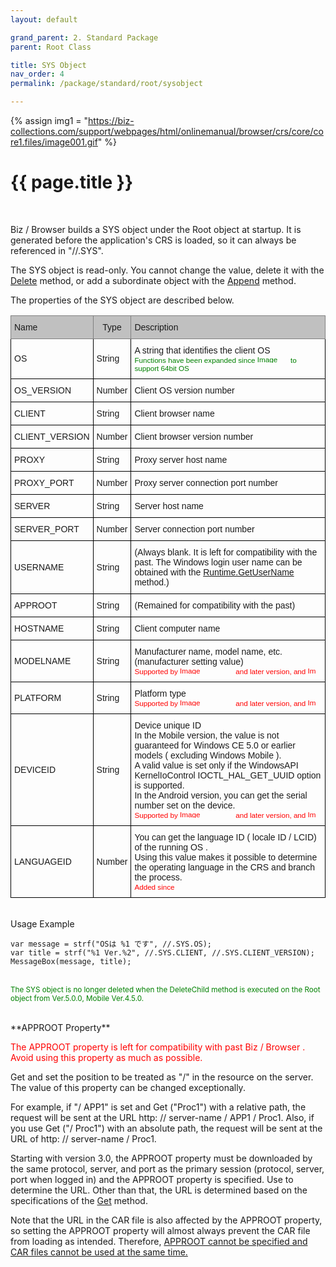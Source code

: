 ```yaml
---
layout: default

grand_parent: 2. Standard Package
parent: Root Class

title: SYS Object
nav_order: 4
permalink: /package/standard/root/sysobject

---
```

{% assign img1 = "https://biz-collections.com/support/webpages/html/onlinemanual/browser/crs/core/core1.files/image001.gif" %}


# {{ page.title }}
<br>

Biz / Browser builds a SYS object under the Root object at startup. It is generated before the application's CRS is loaded, so it can always be referenced in "//.SYS".

The SYS object is read-only. You cannot change the value, delete it with the <a href="/package/system/object/methods/delete">Delete</a> method, or add a subordinate object with the <a href="/package/system/object/methods/append">Append</a>
 method.


The properties of the SYS object are described below.



<style type="text/css">
.tg  {border-collapse:collapse;border-spacing:0;}
.tg td{border-color:black;border-style:solid;border-width:1px;font-family:Arial, sans-serif;font-size:14px;
  overflow:hidden;padding:10px 5px;word-break:normal;}
.tg th{border-color:black;border-style:solid;border-width:1px;font-family:Arial, sans-serif;font-size:14px;
  font-weight:normal;overflow:hidden;padding:10px 5px;word-break:normal;}
.tg .tg-cqgq{background-color:#c0c0c0;border-color:inherit;font-family:Arial, Helvetica, sans-serif !important;text-align:center;
  vertical-align:top}
.tg .tg-0ss8{background-color:#c0c0c0;border-color:inherit;font-family:Arial, Helvetica, sans-serif !important;text-align:left;
  vertical-align:top}
.tg .tg-j5n6{border-color:inherit;font-family:Arial, Helvetica, sans-serif !important;text-align:left;vertical-align:top}
.tg .tg-lcf4{border-color:inherit;font-family:Arial, Helvetica, sans-serif !important;text-align:center;vertical-align:top}
</style>
<table class="tg">
<thead>
  <tr>
    <th class="tg-0ss8">Name</th>
    <th class="tg-cqgq">Type</th>
    <th class="tg-0ss8">Description</th>
  </tr>
</thead>
<tbody>
  <tr>
    <td class="tg-0pky">OS</td>
    <td class="tg-c3ow">String</td>
    <td class="tg-0pky">A string that identifies the client OS<br><small><span style="color:green">Functions have been expanded since <img src="https://biz-collections.com/support/webpages/html/onlinemanual/browser/crs/ver_images/ver-change500.gif" alt="Image" width="50" height="12"> to support 64bit OS</span></small></td>
  </tr>
  <tr>
    <td class="tg-0pky">OS_VERSION</td>
    <td class="tg-c3ow">Number</td>
    <td class="tg-0pky">Client OS version number</td>
  </tr>
  <tr>
    <td class="tg-0pky">CLIENT</td>
    <td class="tg-c3ow">String</td>
    <td class="tg-0pky">Client browser name</td>
  </tr>
  <tr>
    <td class="tg-0pky">CLIENT_VERSION</td>
    <td class="tg-c3ow">Number</td>
    <td class="tg-0pky">Client browser version number</td>
  </tr>
  <tr>
    <td class="tg-0pky">PROXY</td>
    <td class="tg-c3ow">String</td>
    <td class="tg-0pky">Proxy server host name</td>
  </tr>
  <tr>
    <td class="tg-0pky">PROXY_PORT</td>
    <td class="tg-c3ow">Number</td>
    <td class="tg-0pky">Proxy server connection port number</td>
  </tr>
  <tr>
    <td class="tg-0pky">SERVER</td>
    <td class="tg-c3ow">String</td>
    <td class="tg-0pky">Server host name</td>
  </tr>
  <tr>
    <td class="tg-0pky">SERVER_PORT</td>
    <td class="tg-c3ow">Number</td>
    <td class="tg-0pky">Server connection port number</td>
  </tr>
  <tr>
    <td class="tg-0pky">USERNAME</td>
    <td class="tg-c3ow">String</td>
    <td class="tg-0pky">(Always blank. It is left for compatibility with the past. The Windows login user name can be obtained with the <a href="https://biz-collections.com/support/webpages/html/onlinemanual/browser/crs/pac/rtm/rtm1m8.htm">Runtime.GetUserName</a> method.)</td>
  </tr>
  <tr>
    <td class="tg-0pky">APPROOT</td>
    <td class="tg-c3ow">String</td>
    <td class="tg-0pky">(Remained for compatibility with the past)</td>
  </tr>
  <tr>
    <td class="tg-0pky">HOSTNAME</td>
    <td class="tg-c3ow">String</td>
    <td class="tg-0pky">Client computer name</td>
  </tr>
  <tr>
    <td class="tg-0pky">MODELNAME<br> </td>
    <td class="tg-c3ow">String</td>
    <td class="tg-0pky">Manufacturer name, model name, etc. (manufacturer setting value)<br><small><span style="color:red">Supported by <img src="https://biz-collections.com/support/webpages/html/onlinemanual/browser/crs/ver_images/mver-add320.gif" alt="Image" width="86" height="12"> and later version, and <img src="https://biz-collections.com/support/webpages/html/onlinemanual/browser/crs/ver_images/aiver-add.gif" alt="Image" width="18" height="12"></span></small></td>
  </tr>
  <tr>
    <td class="tg-0pky">PLATFORM</td>
    <td class="tg-c3ow">String</td>
    <td class="tg-0pky">Platform type<br><small><span style="color:red">Supported by <img src="https://biz-collections.com/support/webpages/html/onlinemanual/browser/crs/ver_images/mver-add320.gif" alt="Image" width="86" height="12"> and later version, and <img src="https://biz-collections.com/support/webpages/html/onlinemanual/browser/crs/ver_images/aiver-add.gif" alt="Image" width="18" height="12"></span></small></td>
  </tr>
  <tr>
    <td class="tg-0pky">DEVICEID</td>
    <td class="tg-c3ow">String</td>
    <td class="tg-0pky">Device unique ID<br>In the Mobile version, the value is not guaranteed for Windows CE 5.0 or earlier models ( excluding Windows Mobile ).<br>A valid value is set only if the WindowsAPI KernelIoControl IOCTL_HAL_GET_UUID option is supported.<br>In the Android version, you can get the serial number set on the device.<br><small><span style="color:red">Supported by <img src="https://biz-collections.com/support/webpages/html/onlinemanual/browser/crs/ver_images/mver-add321.gif" alt="Image" width="86" height="12"> and later version, and <img src="https://biz-collections.com/support/webpages/html/onlinemanual/browser/crs/ver_images/aiver-add.gif" alt="Image" width="18" height="12"></span></small></td>
  </tr>
  <tr>
    <td class="tg-0pky">LANGUAGEID</td>
    <td class="tg-c3ow">Number</td>
    <td class="tg-0pky">You can get the language ID ( locale ID / LCID) of the running OS .<br>Using this value makes it possible to determine the operating language in the CRS and branch the process.<br><small><span style="color:red">Added since <img src="https://biz-collections.com/support/webpages/html/onlinemanual/browser/crs/ver_images/mver-add450.gif" width="86" height="12"></span></small></td>
  </tr>
</tbody>
</table>

<br>
Usage Example

```
var message = strf("OSは %1 です", //.SYS.OS);
var title = strf("%1 Ver.%2", //.SYS.CLIENT, //.SYS.CLIENT_VERSION);
MessageBox(message, title);
```

<br><small><span style="color:green">The SYS object is no longer deleted when the DeleteChild method is executed on the Root object from Ver.5.0.0, Mobile Ver.4.5.0.</span></small>

<br>
**APPROOT Property**


<span style="color:red">The APPROOT property is left for compatibility with past Biz / Browser . Avoid using this property as much as possible.</span>

 
Get and set the position to be treated as "/" in the resource on the server. The value of this property can be changed exceptionally.

For example, if "/ APP1" is set and Get ("Proc1") with a relative path, the request will be sent at the URL http: // server-name / APP1 / Proc1. Also, if you use Get ("/ Proc1") with an absolute path, the request will be sent at the URL of http: // server-name / Proc1.

Starting with version 3.0, the APPROOT property must be downloaded by the same protocol, server, and port as the primary session (protocol, server, port when logged in) and the APPROOT property is specified. Use to determine the URL. Other than that, the URL is determined based on the specifications of the <a href="/package/system/netobject/methods/get">Get</a> method.

Note that the URL in the CAR file is also affected by the APPROOT property, so setting the APPROOT property will almost always prevent the CAR file from loading as intended. Therefore, <u>APPROOT cannot be specified and CAR files cannot be used at the same time.</u>





